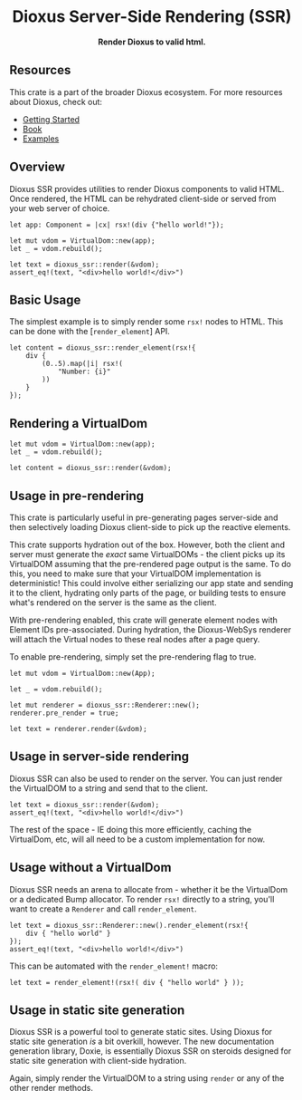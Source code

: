 <div align="center">
  <h1>Dioxus Server-Side Rendering (SSR)</h1>
  <p>
    <strong>Render Dioxus to valid html.</strong>
  </p>
</div>

## Resources

This crate is a part of the broader Dioxus ecosystem. For more resources about Dioxus, check out:

- [Getting Started](https://dioxuslabs.com/learn/0.5/getting_started)
- [Book](https://dioxuslabs.com/learn/0.5/)
- [Examples](https://github.com/DioxusLabs/example-projects)

## Overview

Dioxus SSR provides utilities to render Dioxus components to valid HTML. Once rendered, the HTML can be rehydrated client-side or served from your web server of choice.

```rust, ignore
let app: Component = |cx| rsx!(div {"hello world!"});

let mut vdom = VirtualDom::new(app);
let _ = vdom.rebuild();

let text = dioxus_ssr::render(&vdom);
assert_eq!(text, "<div>hello world!</div>")
```

## Basic Usage

The simplest example is to simply render some `rsx!` nodes to HTML. This can be done with the [`render_element`] API.

```rust, ignore
let content = dioxus_ssr::render_element(rsx!{
    div {
        (0..5).map(|i| rsx!(
            "Number: {i}"
        ))
    }
});
```

## Rendering a VirtualDom

```rust, ignore
let mut vdom = VirtualDom::new(app);
let _ = vdom.rebuild();

let content = dioxus_ssr::render(&vdom);
```

## Usage in pre-rendering

This crate is particularly useful in pre-generating pages server-side and then selectively loading Dioxus client-side to pick up the reactive elements.

This crate supports hydration out of the box. However, both the client and server must generate the _exact_ same VirtualDOMs - the client picks up its VirtualDOM assuming that the pre-rendered page output is the same. To do this, you need to make sure that your VirtualDOM implementation is deterministic! This could involve either serializing our app state and sending it to the client, hydrating only parts of the page, or building tests to ensure what's rendered on the server is the same as the client.

With pre-rendering enabled, this crate will generate element nodes with Element IDs pre-associated. During hydration, the Dioxus-WebSys renderer will attach the Virtual nodes to these real nodes after a page query.

To enable pre-rendering, simply set the pre-rendering flag to true.

```rust, ignore
let mut vdom = VirtualDom::new(App);

let _ = vdom.rebuild();

let mut renderer = dioxus_ssr::Renderer::new();
renderer.pre_render = true;

let text = renderer.render(&vdom);
```

## Usage in server-side rendering

Dioxus SSR can also be used to render on the server. You can just render the VirtualDOM to a string and send that to the client.

```rust, ignore
let text = dioxus_ssr::render(&vdom);
assert_eq!(text, "<div>hello world!</div>")
```

The rest of the space - IE doing this more efficiently, caching the VirtualDom, etc, will all need to be a custom implementation for now.

## Usage without a VirtualDom

Dioxus SSR needs an arena to allocate from - whether it be the VirtualDom or a dedicated Bump allocator. To render `rsx!` directly to a string, you'll want to create a `Renderer` and call `render_element`.

```rust, ignore
let text = dioxus_ssr::Renderer::new().render_element(rsx!{
    div { "hello world" }
});
assert_eq!(text, "<div>hello world!</div>")
```

This can be automated with the `render_element!` macro:

```rust, ignore
let text = render_element!(rsx!( div { "hello world" } ));
```

## Usage in static site generation

Dioxus SSR is a powerful tool to generate static sites. Using Dioxus for static site generation _is_ a bit overkill, however. The new documentation generation library, Doxie, is essentially Dioxus SSR on steroids designed for static site generation with client-side hydration.

Again, simply render the VirtualDOM to a string using `render` or any of the other render methods.
